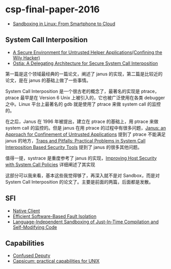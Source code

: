 # csp-final-paper-2016

* [Sandboxing in Linux: From Smartphone to Cloud](http://www.ijcaonline.org/archives/volume148/number8/borate-2016-ijca-911256.pdf)

## System Call Interposition

* [A Secure Environment for Untrusted Helper Applications(Confining the Wily Hacker)](https://www.usenix.org/legacy/publications/library/proceedings/sec96/full_papers/goldberg/goldberg.pdf)
* [Ostia: A Delegating Architecture for Secure System Call Interposition](http://benpfaff.org/papers/ostia.pdf)

第一篇是这个领域最经典的一篇论文，阐述了 janus 的实现，第二篇是比较近的论文，是在 janus 的基础上做了一些事情。

System Call Interposition 是一个很古老的概念了，最著名的实现是 ptrace，ptrace 最早是在 Version 6 Unix 上被引入的，它也被广泛使用在各类 debugger 之中。Linux 平台上最著名的 gdb 就是使用了 ptrace 来做 system call 的监控的。

在之后，Janus 在 1996 年被提出，建立在 ptrace 的基础上，用 ptrace 来做 system call 的监控的。但是 janus 在用 ptrace 的过程中有很多问题，[Janus: an Approach for Confinement of Untrusted Applications](http://www2.eecs.berkeley.edu/Pubs/TechRpts/1999/CSD-99-1056.pdf) 提到了 ptrace 不能满足 janus 的地方，[Traps and Pitfalls: Practical Problems in System Call Interposition Based Security Tools](http://www.isoc.org/isoc/conferences/ndss/03/proceedings/papers/11.pdf) 提到了 janus 的很多其他问题。

值得一提，systrace 是重度参考了 janus 的实现，[Improving Host Security with System Call Policies](http://www.citi.umich.edu/u/provos/papers/systrace.pdf) 详细阐述了其实现

这部分可以我来看，基本这些我觉得够了，再深入就不是对 Sandbox，而是对 System Call Interposition 的论文了。主要是前面的两篇，后面都是发散。

## SFI

* [Native Client](#)
* [Efficient Software-Based Fault Isolation](https://crypto.stanford.edu/cs155/papers/sfi.pdf)
* [Language-Independent Sandboxing of Just-In-Time Compilation and Self-Modifying Code](http://citeseerx.ist.psu.edu/viewdoc/download?doi=10.1.1.207.6665&rep=rep1&type=pdf)

## Capabilities

* [Confused Deputy](http://delivery.acm.org/10.1145/880000/871709/p36-hardy.pdf?ip=202.120.40.20&id=871709&acc=ACTIVE%20SERVICE&key=BF85BBA5741FDC6E%2E17676C47DFB149BF%2E4D4702B0C3E38B35%2E4D4702B0C3E38B35&CFID=701128792&CFTOKEN=45420582&__acm__=1481090866_797bbd8ef6a6fc442f12d56fb074170d)
* [Capsicum: practical capabilities for UNIX](http://www.cl.cam.ac.uk/research/security/capsicum/papers/2010usenix-security-capsicum-website.pdf)
